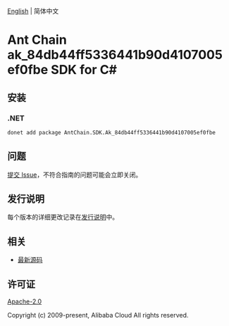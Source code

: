 [English](README.md) | 简体中文

# Ant Chain ak_84db44ff5336441b90d4107005ef0fbe SDK for C#

## 安装

### .NET

```bash
donet add package AntChain.SDK.Ak_84db44ff5336441b90d4107005ef0fbe
```

## 问题

[提交 Issue](https://github.com/alipay/antchain-openapi-prod-sdk/issues/new)，不符合指南的问题可能会立即关闭。

## 发行说明

每个版本的详细更改记录在[发行说明](./ChangeLog.txt)中。

## 相关

* [最新源码](https://github.com/antchain-openapi-prod-sdk)

## 许可证

[Apache-2.0](http://www.apache.org/licenses/LICENSE-2.0)

Copyright (c) 2009-present, Alibaba Cloud All rights reserved.

